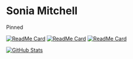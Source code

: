 # Sonia Mitchell

Pinned

[![ReadMe Card](https://github-readme-stats.vercel.app/api/pin/?username=boydorr&repo=rdiversity&show_owner=TRUE)](https://github.com/boydorr/rdiversity)
[![ReadMe Card](https://github-readme-stats.vercel.app/api/pin/?username=ScottishCovidResponse&repo=SCRCdataAPI&show_owner=TRUE)](https://github.com/ScottishCovidResponse/SCRCdataAPI)
[![ReadMe Card](https://github-readme-stats.vercel.app/api/pin/?username=ScottishCovidResponse&repo=SCRCdata&show_owner=TRUE)](https://github.com/ScottishCovidResponse/SCRCdata)


[![GitHub Stats](https://github-readme-stats.vercel.app/api?username=soniamitchell&theme=graywhite)](https://github.com/soniamitchell/github-readme-stats)
